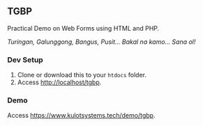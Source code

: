 ## TGBP

Practical Demo on Web Forms using HTML and PHP.

*Turingan, Galunggong, Bangus, Pusit... Bakal na kamo... Sana ol!*

### Dev Setup
1. Clone or download this to your `htdocs` folder.
2. Access <http://localhost/tgbp>.

### Demo
Access <https://www.kulotsystems.tech/demo/tgbp>.
